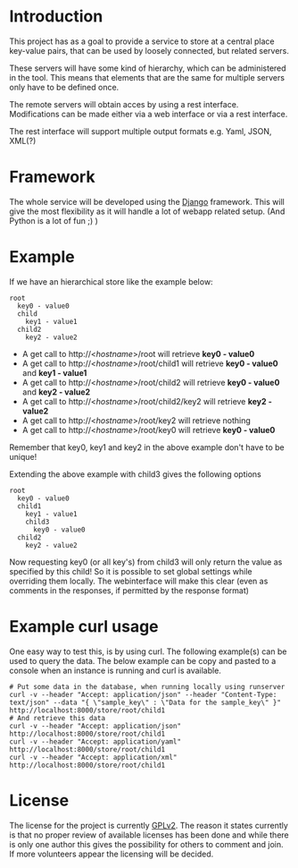 # Introduction
This project has as a goal to provide a service to store at a central place key-value pairs, that can be used by loosely connected, but related servers.

These servers will have some kind of hierarchy, which can be administered in the tool. This means that elements that are the same for multiple servers only have to be defined once.

The remote servers will obtain acces by using a rest interface. Modifications can be made either via a web interface or via a rest interface.

The rest interface will support multiple output formats e.g. Yaml, JSON, XML(?)

# Framework
The whole service will be developed using the [Django] framework. This will give the most flexibility as it will handle a lot of webapp related setup. (And Python is a lot of fun ;) )

# Example
If we have an hierarchical store like the example below:

    root
      key0 - value0
      child
        key1 - value1
      child2
        key2 - value2
        
* A get call to http://<_hostname_>/root will retrieve **key0 - value0**
* A get call to http://<_hostname_>/root/child1 will retrieve **key0 - value0** and **key1 - value1**
* A get call to http://<_hostname_>/root/child2 will retrieve **key0 - value0** and **key2 - value2**
* A get call to http://<_hostname_>/root/child2/key2 will retrieve **key2 - value2**
* A get call to http://<_hostname_>/root/key2 will retrieve nothing
* A get call to http://<_hostname_>/root/key0 will retrieve **key0 - value0**

Remember that key0, key1 and key2 in the above example don't have to be unique!

Extending the above example with child3 gives the following options


    root
      key0 - value0
      child1
        key1 - value1
        child3
          key0 - value0
      child2
        key2 - value2

Now requesting key0 (or all key's) from child3 will only return the value as specified by this child! So it is possible to set global settings while overriding them locally.
The webinterface will make this clear (even as comments in the responses, if permitted by the response format)

# Example curl usage
One easy way to test this, is by using curl. The following example(s) can be used to query the data. The below example can be copy and pasted to a console when an instance is running and curl is available.

	# Put some data in the database, when running locally using runserver
	curl -v --header "Accept: application/json" --header "Content-Type: text/json" --data "{ \"sample_key\" : \"Data for the sample_key\" }" http://localhost:8000/store/root/child1
    # And retrieve this data
    curl -v --header "Accept: application/json" http://localhost:8000/store/root/child1
    curl -v --header "Accept: application/yaml" http://localhost:8000/store/root/child1
    curl -v --header "Accept: application/xml" http://localhost:8000/store/root/child1

# License
The license for the project is currently [GPLv2]. The reason it states currently is that no proper review of available licenses has been done and while there is only one author this gives the possibility for others to comment and join. If more volunteers appear the licensing will be decided.

[Django]: https://www.djangoproject.com 
[GPLv2]: http://www.gnu.org/licenses/old-licenses/gpl-2.0.txt